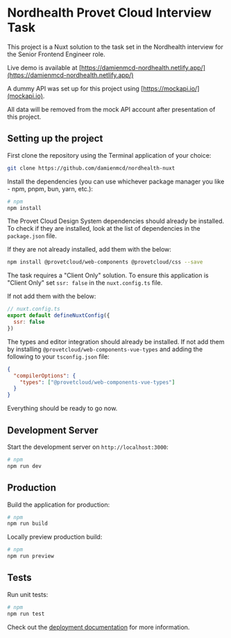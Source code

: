 # Nordhealth Provet Cloud Interview Task

This project is a Nuxt solution to the task set in the Nordhealth interview for the Senior Frontend Engineer role.

Live demo is available at [https://damienmcd-nordhealth.netlify.app/](https://damienmcd-nordhealth.netlify.app/)

A dummy API was set up for this project using [https://mockapi.io/](mockapi.io).

All data will be removed from the mock API account after presentation of this project.

## Setting up the project

First clone the repository using the Terminal application of your choice:

```bash
git clone https://github.com/damienmcd/nordhealth-nuxt
```

Install the dependencies (you can use whichever package manager you like - npm, pnpm, bun, yarn, etc.):

```bash
# npm
npm install
```

The Provet Cloud Design System dependencies should already be installed. To check if they are installed, look at the list of dependencies in the `package.json` file.

If they are not already installed, add them with the below:

```bash
npm install @provetcloud/web-components @provetcloud/css --save
```

The task requires a "Client Only" solution. To ensure this application is "Client Only" set `ssr: false` in the `nuxt.config.ts` file.

If not add them with the below:

```js
// nuxt.config.ts
export default defineNuxtConfig({
  ssr: false
})
```

The types and editor integration should already be installed. If not add them by installing `@provetcloud/web-components-vue-types` and adding the following to your `tsconfig.json` file:

```json
{
  "compilerOptions": {
    "types": ["@provetcloud/web-components-vue-types"]
  }
}
```

Everything should be ready to go now.

## Development Server

Start the development server on `http://localhost:3000`:

```bash
# npm
npm run dev
```

## Production

Build the application for production:

```bash
# npm
npm run build
```

Locally preview production build:

```bash
# npm
npm run preview
```

## Tests

Run unit tests:

```bash
# npm
npm run test
```

Check out the [deployment documentation](https://nuxt.com/docs/getting-started/deployment) for more information.
